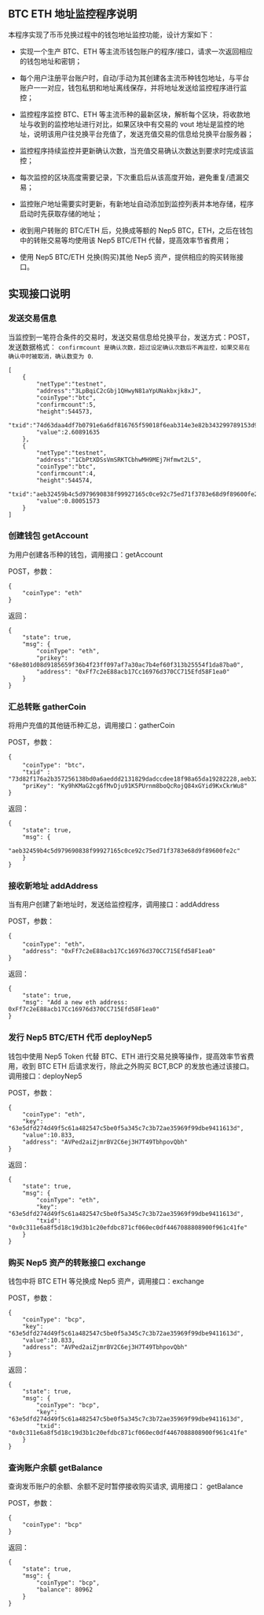 ## BTC ETH 地址监控程序说明
本程序实现了币币兑换过程中的钱包地址监控功能，设计方案如下：
* 实现一个生产 BTC、ETH 等主流币钱包账户的程序/接口，请求一次返回相应的钱包地址和密钥；
* 每个用户注册平台账户时，自动/手动为其创建各主流币种钱包地址，与平台账户一一对应，钱包私钥和地址离线保存，并将地址发送给监控程序进行监控；
* 监控程序监控 BTC、ETH 等主流币种的最新区块，解析每个区块，将收款地址与收到的监控地址进行对比，如果区块中有交易的 vout 地址是监控的地址，说明该用户往兑换平台充值了，发送充值交易的信息给兑换平台服务器；
* 监控程序持续监控并更新确认次数，当充值交易确认次数达到要求时完成该监控；
* 每次监控的区块高度需要记录，下次重启后从该高度开始，避免重复/遗漏交易；
* 监控账户地址需要实时更新，有新地址自动添加到监控列表并本地存储，程序启动时先获取存储的地址；

* 收到用户转账的 BTC/ETH 后，兑换成等额的 Nep5 BTC，ETH，之后在钱包中的转账交易等均使用该 Nep5 BTC/ETH 代替，提高效率节省费用；
* 使用 Nep5 BTC/ETH 兑换(购买)其他 Nep5 资产，提供相应的购买转账接口。

## 实现接口说明
### 发送交易信息
当监控到一笔符合条件的交易时，发送交易信息给兑换平台，发送方式：POST，发送数据格式：
`confirmcount 是确认次数，超过设定确认次数后不再监控，如果交易在确认中时被取消，确认数变为 0`.
```
[
    {
        "netType":"testnet",
        "address":"3LpBqiC2cGbj1QHwyN81aYpUNakbxjk8xJ",
        "coinType":"btc",
        "confirmcount":5,
        "height":544573,
        "txid":"74d63daa4df7b0791e6a6df816765f59018f6eab314e3e82b343299789153d9b",
        "value":2.60891635
    },
    {
        "netType":"testnet",
        "address":"1CbPtXDSsVmSRKTCbhwMH9MEj7Hfmwt2LS",
        "coinType":"btc",
        "confirmcount":4,
        "height":544574,
        "txid":"aeb32459b4c5d979690838f99927165c0ce92c75ed71f3783e68d9f89600fe2c",
        "value":0.80051573
    }
]
```

### 创建钱包 getAccount
为用户创建各币种的钱包，调用接口：getAccount

POST，参数：
```
{
	"coinType": "eth"
}
```
返回：
```
{
    "state": true,
    "msg": {
        "coinType": "eth",
        "prikey": "68e801d08d9185659f36b4f23ff097af7a30ac7b4ef60f313b25554f1da87ba0",
        "address": "0xFf7c2eE88acb17Cc16976d370CC715Efd58F1ea0"
    }
}
```

### 汇总转账 gatherCoin
将用户充值的其他链币种汇总，调用接口：gatherCoin

POST，参数：
```
{
	"coinType": "btc"，
    "txid" : "73d82f176a2b357256138bd0a6aeddd2131829dadccdee18f98a65da19282228,aeb32459b4c5d979690838f99927165c0ce92c75ed71f3783e68d9f89600fe2c",
    "priKey": "Ky9hKMaG2cg6fMvDju91K5PUrnm8boQcRojQ84xGYid9KxCkrWu8"
}
```
返回：
```
{
    "state": true,
    "msg": {        
        "aeb32459b4c5d979690838f99927165c0ce92c75ed71f3783e68d9f89600fe2c"
    }
}
```

### 接收新地址 addAddress
当有用户创建了新地址时，发送给监控程序，调用接口：addAddress

POST，参数：
```
{
	"coinType": "eth"，
    "address": "0xFf7c2eE88acb17Cc16976d370CC715Efd58F1ea0"
}
```
返回：
```
{
    "state": true,
    "msg": "Add a new eth address: 0xFf7c2eE88acb17Cc16976d370CC715Efd58F1ea0"
}
```

### 发行 Nep5 BTC/ETH 代币 deployNep5
钱包中使用 Nep5 Token 代替 BTC、ETH 进行交易兑换等操作，提高效率节省费用，收到 BTC ETH 后请求发行，除此之外购买 BCT,BCP 的发放也通过该接口。调用接口：deployNep5

POST，参数：
```
{
	"coinType": "eth",
    "key": "63e5dfd274d49f5c61a482547c5be0f5a345c7c3b72ae35969f99dbe9411613d",
    "value":10.833,
    "address": "AVPed2aiZjmrBV2C6ej3H7T49TbhpovQbh"
}
```
返回：
```
{
    "state": true,
    "msg": {
        "coinType": "eth",
        "key": "63e5dfd274d49f5c61a482547c5be0f5a345c7c3b72ae35969f99dbe9411613d",
        "txid": "0x0c311e6a8f5d18c19d3b1c20efdbc871cf060ec0df4467088808900f961c41fe"
    }
}
```

### 购买 Nep5 资产的转账接口 exchange
钱包中将 BTC ETH 等兑换成 Nep5 资产，调用接口：exchange

POST，参数：
```
{
	"coinType": "bcp",
    "key": "63e5dfd274d49f5c61a482547c5be0f5a345c7c3b72ae35969f99dbe9411613d",
    "value":10.833,
    "address": "AVPed2aiZjmrBV2C6ej3H7T49TbhpovQbh"
}
```
返回：
```
{
    "state": true,
    "msg": {
        "coinType": "bcp",
        "key": "63e5dfd274d49f5c61a482547c5be0f5a345c7c3b72ae35969f99dbe9411613d",
        "txid": "0x0c311e6a8f5d18c19d3b1c20efdbc871cf060ec0df4467088808900f961c41fe"
    }
}
```

### 查询账户余额 getBalance
查询发币账户的余额、余额不足时暂停接收购买请求, 调用接口： getBalance

POST，参数：
```
{
	"coinType": "bcp"
}
```
返回：
```
{
    "state": true,
    "msg": {
        "coinType": "bcp",
        "balance": 80962
    }
}
```